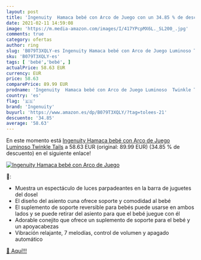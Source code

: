 ```yaml
---
layout: post
title: 'Ingenuity  Hamaca bebé con Arco de Juego con un 34.85 % de descuento'
date: 2021-02-11 14:59:08
image: 'https://m.media-amazon.com/images/I/417YPcpMX6L._SL200_.jpg'
comments: true
category: ofertas
author: ring
slug: 'B079T3XQLY-es Ingenuity Hamaca bebé con Arco de Juego Luminoso Twinkle...'
sku: 'B079T3XQLY-es'
tags: [ 'bebé','bebé', ]
actualPrice: 58.63 EUR
currency: EUR
price: 58.63
comparePrice: 89.99 EUR
prodname: 'Ingenuity  Hamaca bebé con Arco de Juego Luminoso  Twinkle Tails'
country: 'es'
flag: '🇪🇸'
brand: 'Ingenuity'
buyurl: 'https://www.amazon.es/dp/B079T3XQLY/?tag=tolees-21'
descuento: '34.85'
average: '58.63'
---
```


En este momento está [Ingenuity  Hamaca bebé con Arco de Juego Luminoso  Twinkle Tails](https://www.amazon.es/dp/B079T3XQLY/?tag=tolees-21) a 58.63 EUR (original: 89.99 EUR) (34.85 %  de descuento) en el siguiente enlace!

[![Ingenuity  Hamaca bebé con Arco de Juego](https://m.media-amazon.com/images/I/417YPcpMX6L._SL200_.jpg)](https://www.amazon.es/dp/B079T3XQLY/?tag=tolees-21)

🔎:

- Muestra un espectáculo de luces parpadeantes en la barra de juguetes del dosel
- El diseño del asiento cuna ofrece soporte y comodidad al bebé
- El suplemento de soporte reversible para bebés puede usarse en ambos lados y se puede retirar del asiento para que el bebé juegue con él
- Adorable conejito que ofrece un suplemento de soporte para el bebé y un apoyacabezas
- Vibración relajante, 7 melodías, control de volumen y apagado automático

[🛒 Aquí!!!](https://www.amazon.es/dp/B079T3XQLY/?tag=tolees-21)

